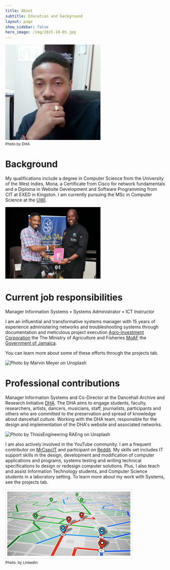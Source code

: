 ```yaml
---
title: About
subtitle: Education and background
layout: page
show_sidebar: false
hero_image: /img/2015-10-05.jpg
---
```


<img src="/img/DHA-profile-BHope-300x300.jpg" alt="Bertland Hope Jamaica" width="300"><br/>
<small>Photo by DHA</small>

# Background

My qualifications include a degree in Computer Science from the University of the West Indies, Mona, a Certificate from Cisco for network fundamentals and a Diploma in Website Development and Software Programming from CIT at EXED in Kingston. I am currently pursuing the MSc in Computer Science at the [UWI](https://www.mona.uwi.edu/). 

<img src="/img/2496802.jpg" alt="Chicken Back Gravy' for the soul | News | Jamaica Gleaner" width="300"><br/>

# Current job responsibilities

Manager Information Systems • Systems Administrator • ICT Instructor

I am an influential and transformative systems manager with 15 years of experience administering networks and troubleshooting systems through documentation and meticulous project execution [Agro-Investment Corporation](https://www.agroinvest.gov.jm/) the The Ministry of Agriculture and Fisheries [MoAF](https://www.moa.gov.jm/) the [Government of Jamaica](https://www.gov.jm/).

You can learn more about some of these efforts through the projects tab.

![Photo by <a href="https://unsplash.com/@marvelous?utm_source=unsplash&utm_medium=referral&utm_content=creditCopyText">Marvin Meyer</a> on <a href="https://unsplash.com/s/photos/technology?utm_source=unsplash&utm_medium=referral&utm_content=creditCopyText">Unsplash</a>](https://images.unsplash.com/photo-1519389950473-47ba0277781c?ixlib=rb-1.2.1&ixid=MnwxMjA3fDB8MHxwaG90by1wYWdlfHx8fGVufDB8fHx8&auto=format&fit=crop&w=870&q=80)

# Professional contributions

Manager Information Systems and Co-Director at the Dancehall Archive and Research Initiative [DHA](http://www.dancehallarchive.org/). The DHA aims to engage students, faculty, researchers, artists, dancers, musicians, staff, journalists, participants and others who are committed to the preservation and spread of knowledge about dancehall culture. Working with the DHA team, responsible for the design and implementation of the DHA's website and associated networks.

![Photo by <a href="https://unsplash.com/@thisisengineering?utm_source=unsplash&utm_medium=referral&utm_content=creditCopyText">ThisisEngineering RAEng</a> on <a href="https://unsplash.com/s/photos/technology?utm_source=unsplash&utm_medium=referral&utm_content=creditCopyText">Unsplash</a>](https://images.unsplash.com/photo-1580894742597-87bc8789db3d?ixlib=rb-1.2.1&ixid=MnwxMjA3fDB8MHxwaG90by1wYWdlfHx8fGVufDB8fHx8&auto=format&fit=crop&w=870&q=80)

I am also actively involved in the YouTube community. I am a frequent contributor on [MrCsecIT](https://www.youtube.com/channel/UCaHRQTSDaH5Wf93u6EWpeew) and participant on [Reddit](https://www.reddit.com/user/bertlandh). My skills set includes IT support skills in the design, development and modification of computer applications and programs, systems testing and writing technical specifications to design or redesign computer solutions. Plus, I also teach and assist Information Technology students, and Computer Science students in a laboratory setting. To learn more about my work with Systems, see the projects tab.

<img src="/img/1649790852823.png" alt="What is Location Tracking?" width="400"><br/>
<small>Photo: by LinkedIn</small>

